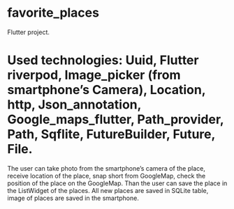 # favorite_places

Flutter project.

# Used technologies: Uuid, Flutter riverpod, Image_picker (from smartphone’s Camera), Location, http, Json_annotation, Google_maps_flutter, Path_provider, Path, Sqflite, FutureBuilder, Future, File.

The user can take photo from the smartphone’s camera of the place, receive location of the place, snap short from GoogleMap, check the position of the place on the GoogleMap. Than the user can save the place in the ListWidget of the places. All new places are saved in SQLite table, image of places are saved in the smartphone.

